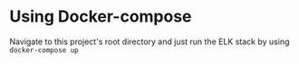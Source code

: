 # Using Docker-compose

Navigate to this project's root directory and just run the ELK stack by using `docker-compose up`

